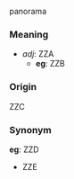 panorama
### Meaning
+ _adj_: ZZA
    + __eg__: ZZB

### Origin

ZZC

### Synonym

__eg__: ZZD

+ ZZE


